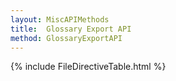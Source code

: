```yaml
---
layout: MiscAPIMethods
title:  Glossary Export API
method: GlossaryExportAPI
---
```


{% include FileDirectiveTable.html %}